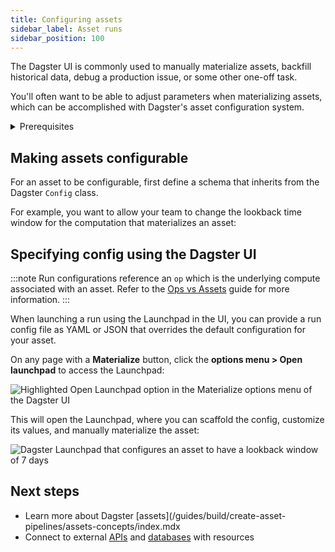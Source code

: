 ```yaml
---
title: Configuring assets
sidebar_label: Asset runs
sidebar_position: 100
---
```


The Dagster UI is commonly used to manually materialize assets, backfill historical data, debug a production issue, or some other one-off task.

You'll often want to be able to adjust parameters when materializing assets, which can be accomplished with Dagster's asset configuration system.

<details>
  <summary>Prerequisites</summary>

To follow the steps in this guide, you'll need familiarity with:

- [Assets](/guides/build/create-a-pipeline/data-assets)
- [Pydantic](https://docs.pydantic.dev/latest/)

</details>

## Making assets configurable

For an asset to be configurable, first define a schema that inherits from the Dagster `Config` class.

For example, you want to allow your team to change the lookback time window for the computation that materializes an asset:

<CodeExample filePath="guides/data-modeling/configuring-assets/config-schema.py" language="python" />

## Specifying config using the Dagster UI

:::note
Run configurations reference an `op` which is the underlying compute associated with an asset. Refer to the [Ops vs Assets](/guides/build/ops-jobs/ops-vs-assets) guide for more information.
:::

When launching a run using the Launchpad in the UI, you can provide a run config file as YAML or JSON that overrides the default configuration for your asset.

On any page with a **Materialize** button, click the **options menu > Open launchpad** to access the Launchpad:

![Highlighted Open Launchpad option in the Materialize options menu of the Dagster UI](/img/placeholder.svg)

This will open the Launchpad, where you can scaffold the config, customize its values, and manually materialize the asset:

![Dagster Launchpad that configures an asset to have a lookback window of 7 days](/img/placeholder.svg)

## Next steps

- Learn more about Dagster [assets](/guides/build/create-asset-pipelines/assets-concepts/index.mdx
- Connect to external [APIs](/guides/build/configure/apis) and [databases](/guides/build/configure/databases) with resources

